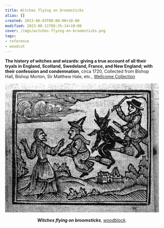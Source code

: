 ```yaml
---
title: Witches flying on broomsticks
alias: []
created: 2023-06-03T00:00:00+10:00
modified: 2023-08-11T08:35:14+10:00
cover: /imgs/witches-flying-on-broomsticks.png
tags:
- reference
- woodcut
---
```


**The history of witches and wizards: giving a true account of all their tryals in England, Scotland, Swedeland, France, and New England; with their confession and condemnation**, circa 1720, Collected from Bishop Hall, Bishop Morton, Sir Matthew Hale, etc., [Wellcome Collection](https://wellcomecollection.org/works/abkab8tq/images?id=a3nuy2zq)

![Witches flying on broomsticks](imgs/witches-flying-on-broomsticks.png)
*<center>**Witches flying on broomsticks**, [woodblock](woodblock.md).</center>*